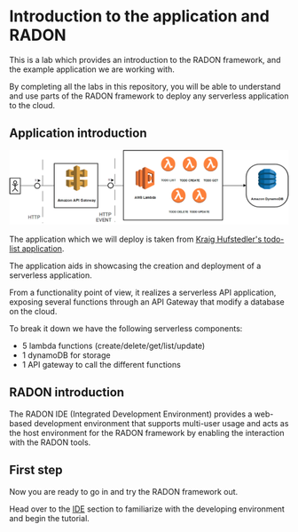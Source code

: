 # Introduction to the application and RADON

This is a lab which provides an introduction to
the RADON framework, and the example application
we are working with.

By completing all the labs in this repository, you
will be able to understand and use parts of the
RADON framework to deploy any serverless
application to the cloud.

## Application introduction

![Diagram over the application](img/application.png)

The application which we will deploy is taken from
[Kraig Hufstedler's todo-list application](https://github.com/kraigh/serverless-todo-api).

The application aids in showcasing the creation
and deployment of a serverless application.

From a functionality point of view, it realizes a
serverless API application, exposing several
functions through an API Gateway that modify a
database on the cloud.

To break it down we have the following serverless
components:

- 5 lambda functions
  (create/delete/get/list/update)
- 1 dynamoDB for storage
- 1 API gateway to call the different functions

## RADON introduction

The RADON IDE (Integrated Development Environment)
provides a web-based development environment that
supports multi-user usage and acts as the host
environment for the RADON framework by enabling
the interaction with the RADON tools.

## First step

Now you are ready to go in and try the RADON
framework out.

Head over to the [IDE](ide.md) section to familiarize with the developing environment and begin the tutorial.
